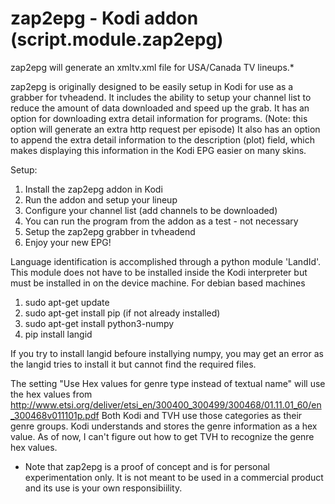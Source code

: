# zap2epg - Kodi addon (script.module.zap2epg)

zap2epg will generate an xmltv.xml file for USA/Canada TV lineups.*

zap2epg is originally designed to be easily setup in Kodi for use as a grabber for tvheadend. It includes the ability to setup your channel list to reduce the amount of data downloaded and speed up the grab. It has an option for downloading extra detail information for programs. (Note: this option will generate an extra http request per episode) It also has an option to append the extra detail information to the description (plot) field, which makes displaying this information in the Kodi EPG easier on many skins.

Setup:
1. Install the zap2epg addon in Kodi
2. Run the addon and setup your lineup
3. Configure your channel list (add channels to be downloaded)
4. You can run the program from the addon as a test - not necessary
5. Setup the zap2epg grabber in tvheadend
6. Enjoy your new EPG!

Language identification is accomplished through a python module 'LandId'.  This module does not have to be installed inside the Kodi interpreter but must be installed in on the device machine.
For debian based machines
1.  sudo apt-get update
2.  sudo apt-get install pip (if not already installed)
3.  sudo apt-get install python3-numpy
4.  pip install langid

If you try to install langid befoure installying numpy, you may get an error as the langid tries to install it but cannot find the required files.

The setting "Use Hex values for genre type instead of textual name" will use the hex values from http://www.etsi.org/deliver/etsi_en/300400_300499/300468/01.11.01_60/en_300468v011101p.pdf
Both Kodi and TVH use those categories as their genre groups.  Kodi understands and stores the genre information as a hex value.  As of now, I can't figure out how to get TVH to recognize the genre hex values.


* Note that zap2epg is a proof of concept and is for personal experimentation only. It is not meant to be used in a commercial product and its use is your own responsibiility.

